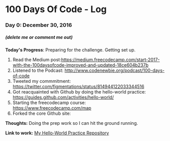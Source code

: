 # 100 Days Of Code - Log

### Day 0: December 30, 2016
##### (delete me or comment me out)

**Today's Progress**: Preparing for the challenge.  Getting set up.
1. Read the Medium post:https://medium.freecodecamp.com/start-2017-with-the-100daysofcode-improved-and-updated-18ce604b237b
2. Listened to the Podcast: http://www.codenewbie.org/podcast/100-days-of-code
3. Tweeted my commmitment:  https://twitter.com/figmentations/status/814944122033344516
4. Got reacquainted with Github by doing the hello-world practice:  https://guides.github.com/activities/hello-world/
5. Starting the freecodecamp course: https://www.freecodecamp.com/map
6. Forked the core Github site: 

**Thoughts:** Doing the prep work so I can hit the ground running.  

**Link to work:** [My Hello-World Practice Repository](https://github.com/hhoefele/hello-world)

